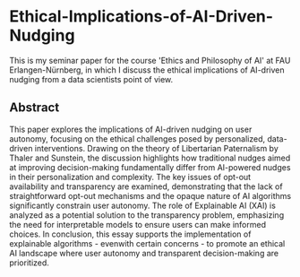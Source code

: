 # Ethical-Implications-of-AI-Driven-Nudging
This is my seminar paper for the course 'Ethics and Philosophy of AI' at FAU Erlangen-Nürnberg, in which I discuss the ethical implications of AI-driven nudging from a data scientists point of view. 


## Abstract
This paper explores the implications of AI-driven nudging on user autonomy, focusing on the ethical challenges posed by personalized, data-driven interventions. Drawing on the theory of Libertarian Paternalism by Thaler and Sunstein, the discussion highlights how traditional nudges aimed at improving decision-making fundamentally differ from AI-powered nudges in their personalization and complexity. The key issues of opt-out availability and transparency are examined, demonstrating that the lack of straightforward opt-out mechanisms and the opaque nature of AI algorithms significantly constrain user autonomy. The role of Explainable AI (XAI) is analyzed as a potential solution to the transparency problem, emphasizing the need for interpretable models to ensure users can make informed choices. In conclusion, this essay supports the implementation of explainable algorithms - evenwith certain concerns - to promote an ethical AI landscape where user autonomy and transparent decision-making are prioritized.
